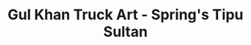 ---
title: "Gul Khan Truck Art - Spring's Tipu Sultan"
url: /karachi/gul-khan-truck-art-springs-tipu-sultan/
shop: shop
---